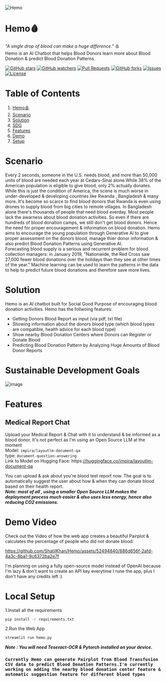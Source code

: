![Hemo](https://github.com/ShatilKhan/Hemo/assets/52494840/0ec6a69e-6c42-41c3-b520-443ef132d507)


# Hemo🩸
*"A single drop of blood can make a huge difference."* 🩸  
Hemo is an AI Chatbot that helps Blood Donors learn more about Blood Donation &amp; predict Blood Donation Patterns.

[![GitHub stars](https://img.shields.io/github/stars/ShatilKhan/Hemo.svg)](https://github.com/Shatikhan/Hemo/stargazers)
[![GitHub watchers](https://img.shields.io/github/watchers/ShatilKhan/Hemo.svg)](https://github.com/Shatikhan/Hemo/watchers)
[![Pull Requests](https://img.shields.io/github/issues-pr/ShatilKhan/Hemo.svg)](https://github.com/Shatikhan/Hemo/pulls)
[![GitHub forks](https://img.shields.io/github/forks/ShatilKhan/Hemo.svg)](https://github.com/Shatikhan/Hemo/network/members)
[![Issues](https://img.shields.io/github/issues/ShatilKhan/Hemo.svg)](https://github.com/Shatikhan/Hemo/issues)
[![License](https://img.shields.io/github/license/ShatilKhan/Hemo.svg)](https://github.com/Shatikhan/Hemo/blob/main/LICENSE)

# Table of Contents
1. [Hemo🩸](#hemo)
2. [Scenario](#scenario)
3. [Solution](#solution)
4. [SDG](#sustainable-development-goals)
5. [Features](#features)
6. [Demo](#demo-video)
7. [Setup](#local-setup)

# Scenario
Every 2 seconds, someone in the U.S. needs blood, and more than 50,000 units of blood are needed each year at Cedars-Sinai alone.While 38% of the American population is eligible to give blood, only 2% actually donates. While this is just the condition of America, the scene is much worse in under-developed & developing countries like Rwanda , Bangladesh & many more. It's become so scarce to find blood donors that Rwanda is even using drones to supply blood from big cities to remote villages. In Bangladesh alone there's thousands of people that need blood everday. Most people lack the awarness about blood donation activities. So even if there are hundreds of blood donation camps, we still don't get blood donors. Hence the need for proper encouragement & information on blood donation. Hemo aims to encourage the young population through Generative AI to give proper assessment on the donors blood, manage thier donor information & also predict Blood Donation Patterns using Generative AI.  
Forecasting blood supply is a serious and recurrent problem for blood collection managers: in January 2019, "Nationwide, the Red Cross saw 27,000 fewer blood donations over the holidays than they see at other times of the year." Machine learning can be used to learn the patterns in the data to help to predict future blood donations and therefore save more lives.

# Solution
Hemo is an AI chatbot built for Social Good Purpose of encouraging blood donation activities. 
Hemo has the follwoing features:
- Getting Donors Blood Report as input (via pdf, txt file)
- Showing information about the donors blood type (which blood types are compatible, health advice for each blood type)
- Show nearby Blood Donation Centers where Donors can Register or Donate Blood
- Predicting Blood Donation Pattern by Analyzing Huge Amounts of Blood Donor Reports

# Sustainable Development Goals
![image](https://github.com/ShatilKhan/Hemo/assets/52494840/31bf9b26-a706-4a67-98a4-6d99884570f1)

# Features

## Medical Report Chat
Upload your Medical Report & Chat with it to understand & be informed as a blood donor. It's not perfect as I'm using an Open Source LLM at the moment  
Model: `impira/layoutlm-document-qa`  
type: `document-question-answering`  
Link to Model on Hugging Face: https:[//huggingface.co/impira/layoutlm-document-qa](https://huggingface.co/impira/layoutlm-document-qa)

You can upload & ask about you're blood test report now.
The goal is to automatically suggest the user about how & when they can donate blood based on their health report.  
***Note: most of all , using a smaller Open Source LLM makes the deployment process much easier & also uses less energy, hence also reducing CO2 emissions.***

# Demo Video

Check out the Video of how the web app creates a beautiful Pairplot & calculates the percentage of people who did not donate blood:

https://github.com/ShatilKhan/Hemo/assets/52494840/886d656f-2afd-4a3c-8ba1-9c6372ba2e7f

I'm planning on using a fully open-source model instead of OpenAI because I'm lazy & don't want to create an API key everytime I rune the app, plus I don't have any credits left :)

# Local Setup

1.Install all the requirements  
```bash
pip install -r requirements.txt
```

2.Run the Web App   
```bash
streamlit run hemo.py
```

***Note*** ***: You will need Teseract-OCR & Pytorch installed on your device.***

### **`Currently Hemo can generate Pairplot from Blood Transfusion CSV data to predict Blood Donation Patterns.I'm currently working on adding the nearby blood donation center feature & automatic suggestion feature for different blood types`**
